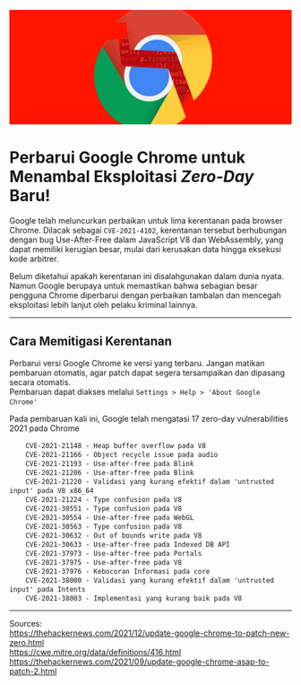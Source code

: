![chromeUAFThumb](https://github.com/CSIRT-UMM/cysec-article/blob/main/28012022%20-%20GoogleChromeMultiVuln/chromeUAFThumb.png)

# Perbarui Google Chrome untuk Menambal Eksploitasi <i>Zero-Day</i> Baru!
Google telah meluncurkan perbaikan untuk lima kerentanan pada browser Chrome.
Dilacak sebagai `CVE-2021-4102`, kerentanan tersebut berhubungan dengan bug Use-After-Free dalam JavaScript V8 dan WebAssembly, yang dapat memiliki kerugian besar, mulai dari kerusakan data hingga eksekusi kode arbitrer.

Belum diketahui apakah kerentanan ini disalahgunakan dalam dunia nyata. Namun Google berupaya untuk memastikan bahwa sebagian besar pengguna Chrome diperbarui dengan perbaikan tambalan dan mencegah eksploitasi lebih lanjut oleh pelaku kriminal lainnya.

---
## Cara Memitigasi Kerentanan
Perbarui versi Google Chrome ke versi yang terbaru.
Jangan matikan pembaruan otomatis, agar patch dapat segera tersampaikan dan dipasang secara otomatis.
<br>Pembaruan dapat diakses melalui `Settings > Help > 'About Google Chrome'`

Pada pembaruan kali ini, Google telah mengatasi 17 zero-day vulnerabilities 2021 pada Chrome
```
    CVE-2021-21148 - Heap buffer overflow pada V8
    CVE-2021-21166 - Object recycle issue pada audio
    CVE-2021-21193 - Use-after-free pada Blink
    CVE-2021-21206 - Use-after-free pada Blink
    CVE-2021-21220 - Validasi yang kurang efektif dalam 'untrusted input' pada V8 x86_64
    CVE-2021-21224 - Type confusion pada V8
    CVE-2021-30551 - Type confusion pada V8
    CVE-2021-30554 - Use-after-free pada WebGL
    CVE-2021-30563 - Type confusion pada V8
    CVE-2021-30632 - Out of bounds write pada V8
    CVE-2021-30633 - Use-after-free pada Indexed DB API
    CVE-2021-37973 - Use-after-free pada Portals
    CVE-2021-37975 - Use-after-free pada V8
    CVE-2021-37976 - Kebocoran Informasi pada core
    CVE-2021-38000 - Validasi yang kurang efektif dalam 'untrusted input' pada Intents
    CVE-2021-38003 - Implementasi yang kurang baik pada V8

```

---
Sources:<br>
https://thehackernews.com/2021/12/update-google-chrome-to-patch-new-zero.html<br>
https://cwe.mitre.org/data/definitions/416.html<br>
https://thehackernews.com/2021/09/update-google-chrome-asap-to-patch-2.html

